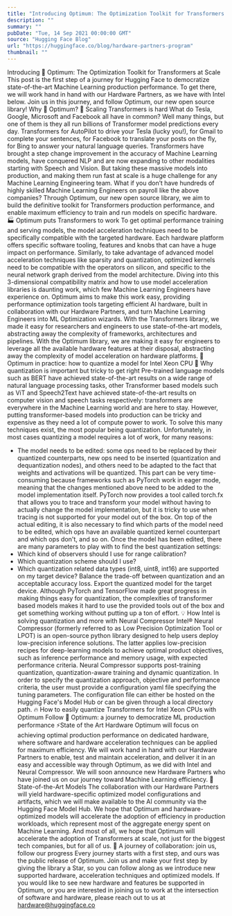 ```yaml
---
title: "Introducing Optimum: The Optimization Toolkit for Transformers at Scale"
description: ""
summary: ""
pubDate: "Tue, 14 Sep 2021 00:00:00 GMT"
source: "Hugging Face Blog"
url: "https://huggingface.co/blog/hardware-partners-program"
thumbnail: ""
---
```


Introducing 🤗 Optimum: The Optimization Toolkit for Transformers at Scale
This post is the first step of a journey for Hugging Face to democratize state-of-the-art Machine Learning production performance. To get there, we will work hand in hand with our Hardware Partners, as we have with Intel below. Join us in this journey, and follow Optimum, our new open source library!
Why 🤗 Optimum?
🤯 Scaling Transformers is hard
What do Tesla, Google, Microsoft and Facebook all have in common? Well many things, but one of them is they all run billions of Transformer model predictions every day. Transformers for AutoPilot to drive your Tesla (lucky you!), for Gmail to complete your sentences, for Facebook to translate your posts on the fly, for Bing to answer your natural language queries.
Transformers have brought a step change improvement in the accuracy of Machine Learning models, have conquered NLP and are now expanding to other modalities starting with Speech and Vision. But taking these massive models into production, and making them run fast at scale is a huge challenge for any Machine Learning Engineering team.
What if you don’t have hundreds of highly skilled Machine Learning Engineers on payroll like the above companies? Through Optimum, our new open source library, we aim to build the definitive toolkit for Transformers production performance, and enable maximum efficiency to train and run models on specific hardware.
🏭 Optimum puts Transformers to work
To get optimal performance training and serving models, the model acceleration techniques need to be specifically compatible with the targeted hardware. Each hardware platform offers specific software tooling, features and knobs that can have a huge impact on performance. Similarly, to take advantage of advanced model acceleration techniques like sparsity and quantization, optimized kernels need to be compatible with the operators on silicon, and specific to the neural network graph derived from the model architecture. Diving into this 3-dimensional compatibility matrix and how to use model acceleration libraries is daunting work, which few Machine Learning Engineers have experience on.
Optimum aims to make this work easy, providing performance optimization tools targeting efficient AI hardware, built in collaboration with our Hardware Partners, and turn Machine Learning Engineers into ML Optimization wizards.
With the Transformers library, we made it easy for researchers and engineers to use state-of-the-art models, abstracting away the complexity of frameworks, architectures and pipelines.
With the Optimum library, we are making it easy for engineers to leverage all the available hardware features at their disposal, abstracting away the complexity of model acceleration on hardware platforms.
🤗 Optimum in practice: how to quantize a model for Intel Xeon CPU
🤔 Why quantization is important but tricky to get right
Pre-trained language models such as BERT have achieved state-of-the-art results on a wide range of natural language processing tasks, other Transformer based models such as ViT and Speech2Text have achieved state-of-the-art results on computer vision and speech tasks respectively: transformers are everywhere in the Machine Learning world and are here to stay.
However, putting transformer-based models into production can be tricky and expensive as they need a lot of compute power to work. To solve this many techniques exist, the most popular being quantization. Unfortunately, in most cases quantizing a model requires a lot of work, for many reasons:
- The model needs to be edited: some ops need to be replaced by their quantized counterparts, new ops need to be inserted (quantization and dequantization nodes), and others need to be adapted to the fact that weights and activations will be quantized.
This part can be very time-consuming because frameworks such as PyTorch work in eager mode, meaning that the changes mentioned above need to be added to the model implementation itself.
PyTorch now provides a tool called torch.fx
that allows you to trace and transform your model without having to actually change the model implementation, but it is tricky to use when tracing is not supported for your model out of the box.
On top of the actual editing, it is also necessary to find which parts of the model need to be edited, which ops have an available quantized kernel counterpart and which ops don't, and so on.
Once the model has been edited, there are many parameters to play with to find the best quantization settings:
- Which kind of observers should I use for range calibration?
- Which quantization scheme should I use?
- Which quantization related data types (int8, uint8, int16) are supported on my target device?
Balance the trade-off between quantization and an acceptable accuracy loss.
Export the quantized model for the target device.
Although PyTorch and TensorFlow made great progress in making things easy for quantization, the complexities of transformer based models makes it hard to use the provided tools out of the box and get something working without putting up a ton of effort.
💡 How Intel is solving quantization and more with Neural Compressor
Intel® Neural Compressor (formerly referred to as Low Precision Optimization Tool or LPOT) is an open-source python library designed to help users deploy low-precision inference solutions. The latter applies low-precision recipes for deep-learning models to achieve optimal product objectives, such as inference performance and memory usage, with expected performance criteria. Neural Compressor supports post-training quantization, quantization-aware training and dynamic quantization. In order to specify the quantization approach, objective and performance criteria, the user must provide a configuration yaml file specifying the tuning parameters. The configuration file can either be hosted on the Hugging Face's Model Hub or can be given through a local directory path.
🔥 How to easily quantize Transformers for Intel Xeon CPUs with Optimum
Follow 🤗 Optimum: a journey to democratize ML production performance
⚡️State of the Art Hardware
Optimum will focus on achieving optimal production performance on dedicated hardware, where software and hardware acceleration techniques can be applied for maximum efficiency. We will work hand in hand with our Hardware Partners to enable, test and maintain acceleration, and deliver it in an easy and accessible way through Optimum, as we did with Intel and Neural Compressor. We will soon announce new Hardware Partners who have joined us on our journey toward Machine Learning efficiency.
🔮 State-of-the-Art Models
The collaboration with our Hardware Partners will yield hardware-specific optimized model configurations and artifacts, which we will make available to the AI community via the Hugging Face Model Hub. We hope that Optimum and hardware-optimized models will accelerate the adoption of efficiency in production workloads, which represent most of the aggregate energy spent on Machine Learning. And most of all, we hope that Optimum will accelerate the adoption of Transformers at scale, not just for the biggest tech companies, but for all of us.
🌟 A journey of collaboration: join us, follow our progress
Every journey starts with a first step, and ours was the public release of Optimum. Join us and make your first step by giving the library a Star, so you can follow along as we introduce new supported hardware, acceleration techniques and optimized models.
If you would like to see new hardware and features be supported in Optimum, or you are interested in joining us to work at the intersection of software and hardware, please reach out to us at hardware@huggingface.co